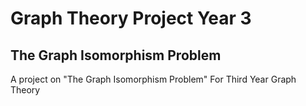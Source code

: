 # Graph Theory Project Year 3
## The Graph Isomorphism Problem
A project on "The Graph Isomorphism Problem" For Third Year Graph Theory

